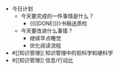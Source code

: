 - 今日计划
    - 今天要完成的一件事情是什么？
        - {{[[DONE]]}}书稿送质检
    - 今天要改进什么事情？
        - 继续早点睡觉
        - 优化阅读流程
- #[[知识管理]] 知识管理中的软科学和硬科学
- #[[知识管理]] 信息/行动比
